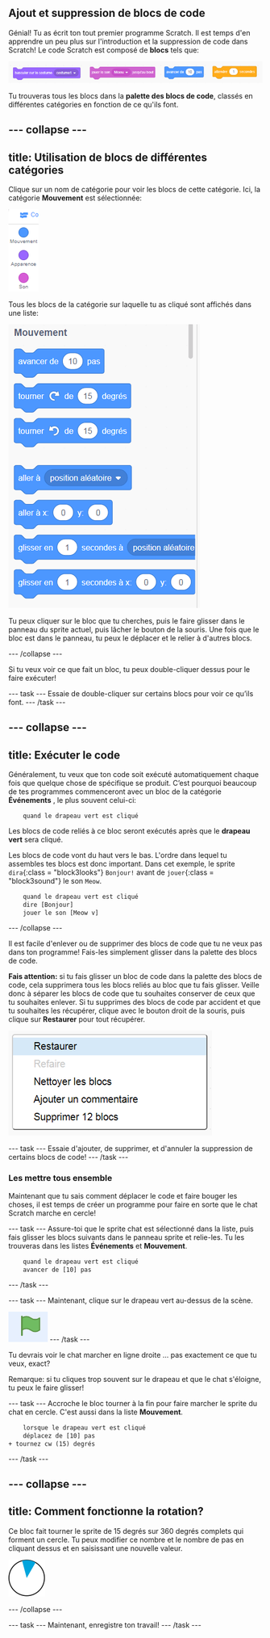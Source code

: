 ## Ajout et suppression de blocs de code

Génial! Tu as écrit ton tout premier programme Scratch. Il est temps d'en apprendre un peu plus sur l'introduction et la suppression de code dans Scratch! Le code Scratch est composé de **blocs** tels que:

![](images/code1.png)

Tu trouveras tous les blocs dans la **palette des blocs de code**, classés en différentes catégories en fonction de ce qu'ils font.

## \--- collapse \---

## title: Utilisation de blocs de différentes catégories

Clique sur un nom de catégorie pour voir les blocs de cette catégorie. Ici, la catégorie **Mouvement** est sélectionnée:

![](images/code2a.png)

Tous les blocs de la catégorie sur laquelle tu as cliqué sont affichés dans une liste:

![](images/code2b.png)

Tu peux cliquer sur le bloc que tu cherches, puis le faire glisser dans le panneau du sprite actuel, puis lâcher le bouton de la souris. Une fois que le bloc est dans le panneau, tu peux le déplacer et le relier à d'autres blocs.

\--- /collapse \---

Si tu veux voir ce que fait un bloc, tu peux double-cliquer dessus pour le faire exécuter!

\--- task \--- Essaie de double-cliquer sur certains blocs pour voir ce qu’ils font. \--- /task \---

## \--- collapse \---

## title: Exécuter le code

Généralement, tu veux que ton code soit exécuté automatiquement chaque fois que quelque chose de spécifique se produit. C’est pourquoi beaucoup de tes programmes commenceront avec un bloc de la catégorie **Événements** , le plus souvent celui-ci:

```blocks3
    quand le drapeau vert est cliqué
```

Les blocs de code reliés à ce bloc seront exécutés après que le **drapeau vert** sera cliqué.

Les blocs de code vont du haut vers le bas. L'ordre dans lequel tu assembles tes blocs est donc important. Dans cet exemple, le sprite `dira`{:class = "block3looks"} `Bonjour!` avant de `jouer`{:class = "block3sound"} le son `Meow`.

```blocks3
    quand le drapeau vert est cliqué
    dire [Bonjour]
    jouer le son [Meow v]
```

\--- /collapse \---

Il est facile d'enlever ou de supprimer des blocs de code que tu ne veux pas dans ton programme! Fais-les simplement glisser dans la palette des blocs de code.

**Fais attention:** si tu fais glisser un bloc de code dans la palette des blocs de code, cela supprimera tous les blocs reliés au bloc que tu fais glisser. Veille donc à séparer les blocs de code que tu souhaites conserver de ceux que tu souhaites enlever. Si tu supprimes des blocs de code par accident et que tu souhaites les récupérer, clique avec le bouton droit de la souris, puis clique sur **Restaurer** pour tout récupérer.

![](images/code6.png)

\--- task \--- Essaie d'ajouter, de supprimer, et d'annuler la suppression de certains blocs de code! \--- /task \---

### Les mettre tous ensemble

Maintenant que tu sais comment déplacer le code et faire bouger les choses, il est temps de créer un programme pour faire en sorte que le chat Scratch marche en cercle!

\--- task \--- Assure-toi que le sprite chat est sélectionné dans la liste, puis fais glisser les blocs suivants dans le panneau sprite et relie-les. Tu les trouveras dans les listes **Événements** et **Mouvement**.

```blocks3
    quand le drapeau vert est cliqué
    avancer de [10] pas
```

\--- /task \---

\--- task \--- Maintenant, clique sur le drapeau vert au-dessus de la scène.

![](images/code7.png) \--- /task \---

Tu devrais voir le chat marcher en ligne droite ... pas exactement ce que tu veux, exact?

Remarque: si tu cliques trop souvent sur le drapeau et que le chat s'éloigne, tu peux le faire glisser!

\--- task \--- Accroche le bloc tourner à la fin pour faire marcher le sprite du chat en cercle. C'est aussi dans la liste **Mouvement**.

```blocks3
    lorsque le drapeau vert est cliqué 
    déplacez de [10] pas
+ tournez cw (15) degrés
```

\--- /task \---

## \--- collapse \---

## title: Comment fonctionne la rotation?

Ce bloc fait tourner le sprite de 15 degrés sur 360 degrés complets qui forment un cercle. Tu peux modifier ce nombre et le nombre de pas en cliquant dessus et en saisissant une nouvelle valeur.

![](images/code9.png)

\--- /collapse \---

\--- task \--- Maintenant, enregistre ton travail! \--- /task \---